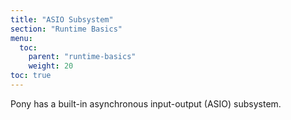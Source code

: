 ```yaml
---
title: "ASIO Subsystem"
section: "Runtime Basics"
menu:
  toc:
    parent: "runtime-basics"
    weight: 20
toc: true
---
```


Pony has a built-in asynchronous input-output (ASIO) subsystem.
